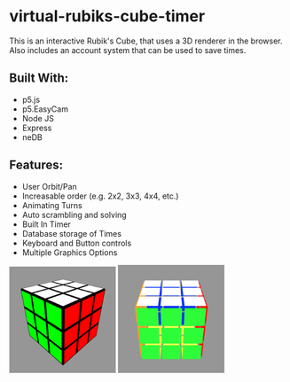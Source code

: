 # virtual-rubiks-cube-timer

This is an interactive Rubik's Cube, that uses a 3D renderer in the browser.
Also includes an account system that can be used to save times.

## Built With:

-   p5.js
-   p5.EasyCam
-   Node JS
-   Express
-   neDB

## Features:

-   User Orbit/Pan
-   Increasable order (e.g. 2x2, 3x3, 4x4, etc.)
-   Animating Turns
-   Auto scrambling and solving
-   Built In Timer
-   Database storage of Times
-   Keyboard and Button controls
-   Multiple Graphics Options

![Cube Screenshot](public/assets/cube-screenshot.png 'Title')
![Speed Cube Screenshot](public/assets/spd-cube-screenshot.png 'Title')
